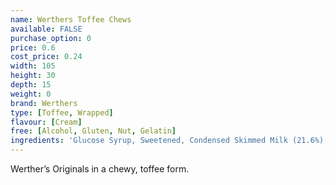 ```yaml
---
name: Werthers Toffee Chews
available: FALSE
purchase_option: 0
price: 0.6
cost_price: 0.24
width: 105
height: 30
depth: 15
weight: 0
brand: Werthers
type: [Toffee, Wrapped]
flavour: [Cream]
free: [Alcohol, Gluten, Nut, Gelatin]
ingredients: 'Glucose Syrup, Sweetened, Condensed Skimmed Milk (21.6%), Sugar, Vegetable Fat, Humectant: Sorbitol Syrup, Whey Powder, Cream (3.9%), Condensed Whey, Butter (2.5%), Salt, Cane Sugar Syrup. Emulsifier: Soya Lecithin, Flavouring'
---
```

Werther’s Originals in a chewy, toffee form.
